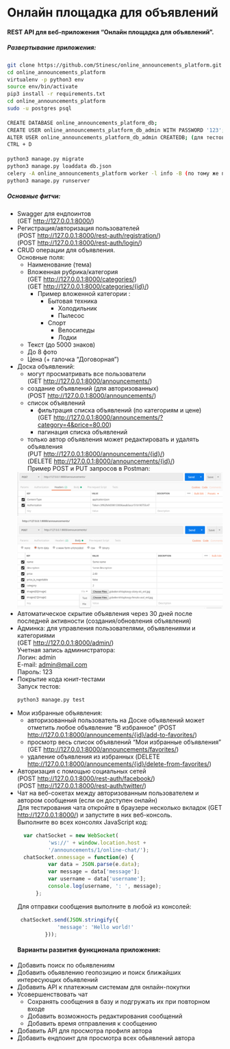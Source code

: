 # Онлайн площадка для объявлений

#### REST API для веб-приложения “Онлайн площадка для объявлений”.

##### Развертывание приложения:

```bash
git clone https://github.com/Stinesc/online_announcements_platform.git
cd online_announcements_platform
virtualenv -p python3 env
source env/bin/activate
pip3 install -r requirements.txt
cd online_announcements_platform
sudo -u postgres psql

CREATE DATABASE online_announcements_platform_db;
CREATE USER online_announcements_platform_db_admin WITH PASSWORD '123';
ALTER USER online_announcements_platform_db_admin CREATEDB; (для тестов)
CTRL + D

python3 manage.py migrate
python3 manage.py loaddata db.json
celery -A online_announcements_platform worker -l info -B (по тому же пути, в отдельном терминале c активированым virtualenv)
python3 manage.py runserver
```

##### Основные фитчи:

- Swagger для ендпоинтов\
(GET http://127.0.0.1:8000/)
- Регистрация/авторизация пользователей\
(POST http://127.0.0.1:8000/rest-auth/registration/) <br />
(POST http://127.0.0.1:8000/rest-auth/login/) 
- CRUD операции для объявления.\
 Основные поля:
  - Наименование (тема)
  - Вложенная рубрика/категория\
  (GET http://127.0.0.1:8000/categories/) <br />
  (GET http://127.0.0.1:8000/categories/{id}/)
    - Пример вложенной категории :
      - Бытовая техника
        - Холодильник
        - Пылесоc
      - Спорт
        - Велосипеды
        - Лодки
  - Текст (до 5000 знаков) 
  - До 8 фото
  - Цена (+ галочка “Договорная”)
- Доска объявлений:
  - могут просматривать все пользователи\
  (GET http://127.0.0.1:8000/announcements/)
  - создание объявлений (для авторизованных)\
  (POST http://127.0.0.1:8000/announcements/)
  - список объявлений
    - фильтрация списка объявлений (по категориям и цене)\
    (GET http://127.0.0.1:8000/announcements/?category=4&price=80.00)
    - пагинация списка объявлений
  - только автор объявления может редактировать и удалять объявления\
  (PUT http://127.0.0.1:8000/announcements/{id}/) <br />
  (DELETE http://127.0.0.1:8000/announcements/{id}/) <br />
  Пример POST и PUT запросов в Postman:
  <img src="https://raw.githubusercontent.com/Stinesc/online_announcements_platform/master/online_announcements_platform/static/media/images/postman_screens/Screenshot%20from%202019-03-27%2010-39-32.png" />
  <img src="https://raw.githubusercontent.com/Stinesc/online_announcements_platform/master/online_announcements_platform/static/media/images/postman_screens/Screenshot%20from%202019-03-25%2007-44-21.png" />
- Автоматическое скрытие объявления через 30 дней после последней активности (создания/обновления объявления)
- Админка: для управления пользователями, объявлениями и категориями\
  (GET http://127.0.0.1:8000/admin/)<br />
  Учетная запись администратора:<br />
  Логин: admin <br />
  E-mail: admin@mail.com <br />
  Пароль: 123
- Покрытие кода юнит-тестами\
  Запуск тестов:
  ```bash
  python3 manage.py test
  ```
- Мои избранные объявления: 
  - авторизованный пользователь на Доске объявлений может отметить любое объявление “В избранное”
  (POST http://127.0.0.1:8000/announcements/{id}/add-to-favorites/)
  - просмотр весь список объявлений “Мои избранные объявления”
  (GET http://127.0.0.1:8000/announcements/favorites/)
  - удаление объявления из избранных
  (DELETE http://127.0.0.1:8000/announcements/{id}/delete-from-favorites/)
- Авторизация с помощью социальных сетей\
  (POST http://127.0.0.1:8000/rest-auth/facebook/) <br />
  (POST http://127.0.0.1:8000/rest-auth/twitter/)
- Чат на веб-сокетах между авторизованным пользователем и автором сообщения (если он доступен онлайн)\
  Для тестирования чата откройте в браузере несколько вкладок (GET http://127.0.0.1:8000/) и запустите в них веб-консоль.\
  Выполните во всех консолях JavaScript код:
  ```javascript
    var chatSocket = new WebSocket(
            'ws://' + window.location.host +
            '/announcements/1/online-chat/');
    chatSocket.onmessage = function(e) {
            var data = JSON.parse(e.data);
            var message = data['message'];
            var username = data['username'];
            console.log(username, ': ', message);
        };
   ```
   Для отправки сообщения выполните в любой из консолей:
   ```javascript
    chatSocket.send(JSON.stringify({
                'message': 'Hello world!'
            }));
   ```
   #### Варианты развития функционала приложения:
- Добавить поиск по обьявлениям
- Добавить обьявлению геопозицию и поиск ближайших интересующих обьявлений
- Добавить API к платежным системам для онлайн-покупки
- Усовершенствовать чат
  - Сохранять сообщения в базу и подгружать их при повторном входе
  - Добавить возможность редактирования сообщений
  - Добавить время отправления к сообщению
- Добавить API для просмотра профиля автора
- Добавить ендпоинт для просмотра всех обьявлений автора
